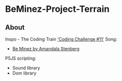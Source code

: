 # BeMinez-Project-Terrain

## About
Inspo - The Coding Train ['Coding Challenge #11'](https://www.youtube.com/watch?v=IKB1hWWedMk&t=1199s)
Song:
- [Be Minez by Amandala Stenberg](https://www.youtube.com/watch?v=4sMkaX2L7e0)

P5JS scripting:
- Sound library
- Dom library
